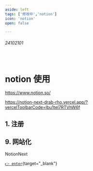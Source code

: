 ```yaml
---
aside: left
tags: ['修改中','notion']
icon: 'notion'
open: false

---
```

 
###### 24102101 
 
<br/>
 
# notion 使用

https://www.notion.so/  

https://notion-next-drab-rho.vercel.app/?vercelToolbarCode=Ibu1teI7RTVhW6f

## 1. 注册


## 9. 网站化

NotionNext

[`👉 enter`](https://docs.tangly1024.com/about){target="_blank"}